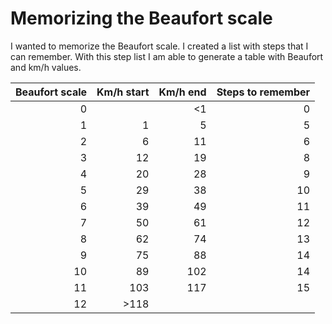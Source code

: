 # Memorizing the Beaufort scale
I wanted to memorize the Beaufort scale. I created a list with steps that I can remember. With this step list I am able to generate a table with Beaufort and km/h values.

| Beaufort scale | Km/h start | Km/h end | Steps to remember |
| --------------:| ----------:| --------:| -----------------:|
|  0 |      |  <1 |  0 |
|  1 |    1 |   5 |  5 |
|  2 |    6 |  11 |  6 |
|  3 |   12 |  19 |  8 |
|  4 |   20 |  28 |  9 |
|  5 |   29 |  38 | 10 |
|  6 |   39 |  49 | 11 |
|  7 |   50 |  61 | 12 |
|  8 |   62 |  74 | 13 |
|  9 |   75 |  88 | 14 |
| 10 |   89 | 102 | 14 |
| 11 |  103 | 117 | 15 |
| 12 | >118 |     |    |
